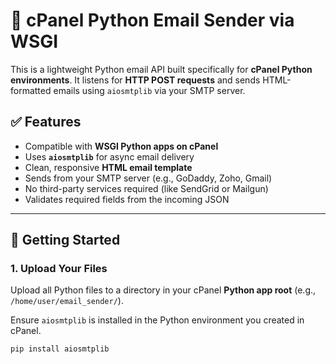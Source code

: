 # 📧 cPanel Python Email Sender via WSGI

This is a lightweight Python email API built specifically for **cPanel Python environments**. It listens for **HTTP POST requests** and sends HTML-formatted emails using `aiosmtplib` via your SMTP server.

## ✅ Features

- Compatible with **WSGI Python apps on cPanel**
- Uses **`aiosmtplib`** for async email delivery
- Clean, responsive **HTML email template**
- Sends from your SMTP server (e.g., GoDaddy, Zoho, Gmail)
- No third-party services required (like SendGrid or Mailgun)
- Validates required fields from the incoming JSON

---

## 🚀 Getting Started

### 1. Upload Your Files

Upload all Python files to a directory in your cPanel **Python app root** (e.g., `/home/user/email_sender/`).

Ensure `aiosmtplib` is installed in the Python environment you created in cPanel.

```bash
pip install aiosmtplib
